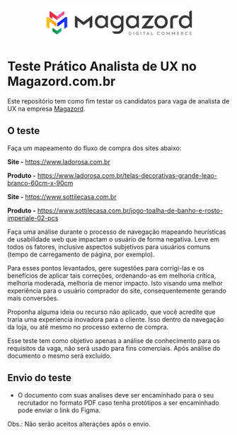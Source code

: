 <div align='center'>
 
![Magazord](logo-magazord.png)
 
 </div>

# Teste Prático Analista de UX no Magazord.com.br
Este repositório tem como fim testar os candidatos para vaga de analista de UX na empresa [Magazord](https://magazord.com.br).


## O teste


Faça um mapeamento do fluxo de compra dos sites abaixo:

**Site -** https://www.ladorosa.com.br

**Produto -** https://www.ladorosa.com.br/telas-decorativas-grande-leao-branco-60cm-x-90cm



**Site -** https://www.sottilecasa.com.br

**Produto -** https://www.sottilecasa.com.br/jogo-toalha-de-banho-e-rosto-imperiale-02-pcs


Faça uma análise durante o processo de navegação mapeando heurísticas de usabilidade web que impactam o usuário de forma negativa. Leve em todos os fatores, inclusive aspectos subjetivos para usuários comuns (tempo de carregamento de página, por exemplo).

Para esses pontos levantados, gere sugestões para corrigi-las e os benefícios de aplicar tais correções, ordenando-as em melhoria crítica, melhoria moderada, melhoria de menor impacto. Isto visando uma melhor experiência para o usuário comprador do site, consequentemente gerando mais conversões.

Proponha alguma ideia ou recurso não aplicado, que você acredite que traria uma experiencia inovadora para o cliente. Isso dentro da navegação da loja, ou até mesmo no processo externo de compra.

Esse teste tem como objetivo apenas a análise de conhecimento para os requisitos da vaga, não será usado para fins comerciais. Após análise do documento o mesmo será excluído.


## Envio do teste

* O documento com suas analises deve ser encaminhado para o seu recrutador no formato PDF caso tenha protótipos a ser encaminhado pode enviar o link do Figma.

Obs.: Não serão aceitos alterações após o envio.
